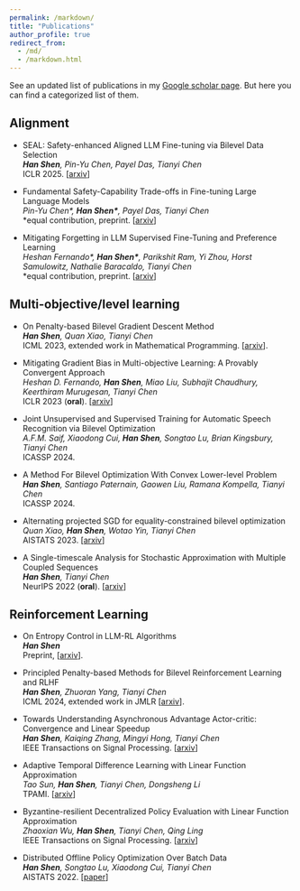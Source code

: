 ```yaml
---
permalink: /markdown/
title: "Publications"
author_profile: true
redirect_from: 
  - /md/
  - /markdown.html
---
```


See an updated list of publications in my [Google scholar page](https://scholar.google.com/citations?user=UeWSr6oAAAAJ&hl=en). But here you can find a categorized list of them.


## Alignment

* SEAL: Safety-enhanced Aligned LLM Fine-tuning via Bilevel Data Selection\
  *<b>Han Shen</b>, Pin-Yu Chen, Payel Das, Tianyi Chen*\
  ICLR 2025. [[arxiv](https://arxiv.org/abs/2410.07471)]
  
* Fundamental Safety-Capability Trade-offs in Fine-tuning Large Language Models\
*Pin-Yu Chen\*, <b>Han Shen\*</b>, Payel Das, Tianyi Chen*\
\*equal contribution, preprint. [[arxiv](https://arxiv.org/abs/2503.20807)]

* Mitigating Forgetting in LLM Supervised Fine-Tuning and Preference Learning\
  *Heshan Fernando\*, <b>Han Shen\*</b>, Parikshit Ram, Yi Zhou, Horst Samulowitz, Nathalie Baracaldo, Tianyi Chen*\
  \*equal contribution, preprint. [[arxiv](https://arxiv.org/abs/2410.15483)]


## Multi-objective/level learning

* On Penalty-based Bilevel Gradient Descent Method\
*<b>Han Shen</b>, Quan Xiao, Tianyi Chen*\
ICML 2023, extended work in Mathematical Programming. [[arxiv](https://arxiv.org/abs/2302.05185)].

* Mitigating Gradient Bias in Multi-objective Learning: A Provably Convergent Approach\
*Heshan D. Fernando, <b>Han Shen</b>, Miao Liu, Subhajit Chaudhury, Keerthiram Murugesan, Tianyi Chen*\
ICLR 2023 (**oral**). [[arxiv](https://arxiv.org/abs/2210.12624)]

* Joint Unsupervised and Supervised Training for Automatic Speech Recognition via Bilevel Optimization\
*A.F.M. Saif, Xiaodong Cui, <b>Han Shen</b>, Songtao Lu, Brian Kingsbury, Tianyi Chen*\
ICASSP 2024.

* A Method For Bilevel Optimization With Convex Lower-level Problem\
*<b>Han Shen</b>, Santiago Paternain, Gaowen Liu, Ramana Kompella, Tianyi Chen*\
ICASSP 2024.

* Alternating projected SGD for equality-constrained bilevel optimization\
*Quan Xiao, <b>Han Shen</b>, Wotao Yin, Tianyi Chen*\
AISTATS 2023. [[arxiv](https://arxiv.org/abs/2211.07096)]

* A Single-timescale Analysis for Stochastic Approximation with Multiple Coupled Sequences\
*<b>Han Shen</b>, Tianyi Chen*\
NeurIPS 2022 (**oral**). [[arxiv](https://arxiv.org/abs/2206.10414)]


## Reinforcement Learning

* On Entropy Control in LLM-RL Algorithms \
*<b>Han Shen</b>*\
Preprint, [[arxiv](https://arxiv.org/abs/2509.03493)].

* Principled Penalty-based Methods for Bilevel Reinforcement Learning and RLHF \
*<b>Han Shen</b>, Zhuoran Yang, Tianyi Chen*\
ICML 2024, extended work in JMLR [[arxiv](https://arxiv.org/abs/2402.06886)].

* Towards Understanding Asynchronous Advantage Actor-critic: Convergence and Linear Speedup\
*<b>Han Shen</b>, Kaiqing Zhang, Mingyi Hong, Tianyi Chen*\
IEEE Transactions on Signal Processing. [[arxiv](https://arxiv.org/abs/2012.15511)]

* Adaptive Temporal Difference Learning with Linear Function Approximation\
*Tao Sun, <b>Han Shen</b>, Tianyi Chen, Dongsheng Li*\
TPAMI. [[arxiv](https://arxiv.org/abs/2002.08537)]

* Byzantine-resilient Decentralized Policy Evaluation with Linear Function Approximation\
*Zhaoxian Wu, <b>Han Shen</b>, Tianyi Chen, Qing Ling*\
IEEE Transactions on Signal Processing. [[arxiv](https://arxiv.org/abs/2009.11146)]

* Distributed Offline Policy Optimization Over Batch Data\
*<b>Han Shen</b>, Songtao Lu, Xiaodong Cui, Tianyi Chen*\
AISTATS 2022. [[paper](https://proceedings.mlr.press/v206/shen23b.html)]






  
